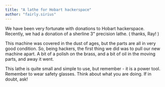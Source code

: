 ```yaml
---
title: "A lathe for Hobart hackerspace"
author: "fairly.sirius"
---
```

We have been very fortunate with donations to Hobart hackerspace. Recently, we had a donation of a sherline 3" precision lathe. ( thanks, Ray! )

This machine was covered in the dust of ages, but the parts are all in very good condition. So, being hackers, the first thing we did was to pull our new machine apart. A bit of a polish on the brass, and a bit of oil in the moving parts, and away it went.

This lathe is quite small and simple to use, but remember - it is a power tool. Remember to wear safety glasses. Think about what you are doing. If in doubt, ask!

